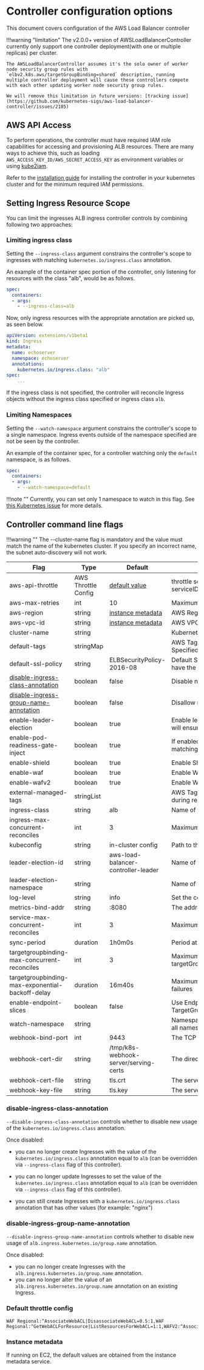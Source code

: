 # Controller configuration options
This document covers configuration of the AWS Load Balancer controller

!!!warning "limitation"
    The v2.0.0+ version of AWSLoadBalancerController currently only support one controller deployment(with one or multiple replicas) per cluster.
    
    The AWSLoadBalancerController assumes it's the solo owner of worker node security group rules with `elbv2.k8s.aws/targetGroupBinding=shared` description, running multiple controller deployment will cause these controllers compete with each other updating worker node security group rules.
    
    We will remove this limitation in future versions: [tracking issue](https://github.com/kubernetes-sigs/aws-load-balancer-controller/issues/2185)

## AWS API Access
To perform operations, the controller must have required IAM role capabilities for accessing and
provisioning ALB resources. There are many ways to achieve this, such as loading `AWS_ACCESS_KEY_ID/AWS_SECRET_ACCESS_KEY` as environment variables or using [kube2iam](https://github.com/jtblin/kube2iam).

Refer to the [installation guide](installation.md) for installing the controller in your kubernetes cluster and for the minimum required IAM permissions.

## Setting Ingress Resource Scope
You can limit the ingresses ALB ingress controller controls by combining following two approaches:

### Limiting ingress class
Setting the `--ingress-class` argument constrains the controller's scope to ingresses with matching `kubernetes.io/ingress.class` annotation.

An example of the container spec portion of the controller, only listening for resources with the class "alb", would be as follows.

```yaml
spec:
  containers:
  - args:
    - --ingress-class=alb
```

Now, only ingress resources with the appropriate annotation are picked up, as seen below.

```yaml
apiVersion: extensions/v1beta1
kind: Ingress
metadata:
  name: echoserver
  namespace: echoserver
  annotations:
    kubernetes.io/ingress.class: "alb"
spec:
    ...
```

If the ingress class is not specified, the controller will reconcile Ingress objects without the ingress class specified or ingress class `alb`.

### Limiting Namespaces
Setting the `--watch-namespace` argument constrains the controller's scope to a single namespace. Ingress events outside of the namespace specified are not be seen by the controller.

An example of the container spec, for a controller watching only the `default` namespace, is as follows.

```yaml
spec:
  containers:
  - args:
    - --watch-namespace=default
```

!!!note ""
Currently, you can set only 1 namespace to watch in this flag. See [this Kubernetes issue](https://github.com/kubernetes/contrib/issues/847) for more details.

## Controller command line flags

!!!warning ""
    The --cluster-name flag is mandatory and the value must match the name of the kubernetes cluster. If you specify an incorrect name, the subnet auto-discovery will not work.

|Flag                                   | Type                            | Default         | Description |
|---------------------------------------|---------------------------------|-----------------|-------------|
|aws-api-throttle                       | AWS Throttle Config             | [default value](#default-throttle-config ) | throttle settings for AWS APIs, format: serviceID1:operationRegex1=rate:burst,serviceID2:operationRegex2=rate:burst |
|aws-max-retries                        | int                             | 10              | Maximum retries for AWS APIs |
|aws-region                             | string                          | [instance metadata](#instance-metadata)    | AWS Region for the kubernetes cluster |
|aws-vpc-id                             | string                          | [instance metadata](#instance-metadata)    | AWS VPC ID for the Kubernetes cluster |
|cluster-name                           | string                          |                 | Kubernetes cluster name|
|default-tags                           | stringMap                       |                 | AWS Tags that will be applied to all AWS resources managed by this controller. Specified Tags takes highest priority |
|default-ssl-policy                     | string                          | ELBSecurityPolicy-2016-08 | Default SSL Policy that will be applied to all Ingresses or Services that do not have the SSL Policy annotation |
|[disable-ingress-class-annotation](#disable-ingress-class-annotation)       | boolean                         | false           | Disable new usage of the `kubernetes.io/ingress.class` annotation |
|[disable-ingress-group-name-annotation](#disable-ingress-group-name-annotation)  | boolean                         | false           | Disallow new use of the `alb.ingress.kubernetes.io/group.name` annotation |
|enable-leader-election                 | boolean                         | true            | Enable leader election for the load balancer controller manager. Enabling this will ensure there is only one active controller manager |
|enable-pod-readiness-gate-inject       | boolean                         | true            | If enabled, targetHealth readiness gate will get injected to the pod spec for the matching endpoint pods |
|enable-shield                          | boolean                         | true            | Enable Shield addon for ALB |
|enable-waf                             | boolean                         | true            | Enable WAF addon for ALB |
|enable-wafv2                           | boolean                         | true            | Enable WAF V2 addon for ALB |
|external-managed-tags                  | stringList                      |                 | AWS Tag keys that will be managed externally. Specified Tags are ignored during reconciliation |
|ingress-class                          | string                          | alb             | Name of the ingress class this controller satisfies |
|ingress-max-concurrent-reconciles      | int                             | 3               | Maximum number of concurrently running reconcile loops for ingress |
|kubeconfig                             | string                          | in-cluster config | Path to the kubeconfig file containing authorization and API server information |
|leader-election-id                     | string                          | aws-load-balancer-controller-leader | Name of the leader election ID to use for this controller |
|leader-election-namespace              | string                          |                 | Name of the leader election ID to use for this controller |
|log-level                              | string                          | info            | Set the controller log level - info, debug |
|metrics-bind-addr                      | string                          | :8080           | The address the metric endpoint binds to |
|service-max-concurrent-reconciles      | int                             | 3               | Maximum number of concurrently running reconcile loops for service |
|sync-period                            | duration                        | 1h0m0s          | Period at which the controller forces the repopulation of its local object stores|
|targetgroupbinding-max-concurrent-reconciles | int                       | 3               | Maximum number of concurrently running reconcile loops for targetGroupBinding |
|targetgroupbinding-max-exponential-backoff-delay | duration              | 16m40s          | Maximum duration of exponential backoff for targetGroupBinding reconcile failures |
|enable-endpoint-slices                 | boolean                         | false           | Use EndpointSlices instead of Endpoints for pod endpoint and TargetGroupBinding resolution for load balancers with IP targets. |
|watch-namespace                        | string                          |                 | Namespace the controller watches for updates to Kubernetes objects, If empty, all namespaces are watched. |
|webhook-bind-port                      | int                             | 9443            | The TCP port the Webhook server binds to |
|webhook-cert-dir                       | string                          | /tmp/k8s-webhook-server/serving-certs | The directory that contains the server key and certificate |
|webhook-cert-file                      | string                          | tls.crt | The server certificate name |
|webhook-key-file                       | string                          | tls.key | The server key name |

### disable-ingress-class-annotation
`--disable-ingress-class-annotation` controls whether to disable new usage of the `kubernetes.io/ingress.class` annotation.

Once disabled:

* you can no longer create Ingresses with the value of the `kubernetes.io/ingress.class` annotation equal to `alb` (can be overridden via `--ingress-class` flag of this controller).

* you can no longer update Ingresses to set the value of the `kubernetes.io/ingress.class` annotation equal to `alb` (can be overridden via `--ingress-class` flag of this controller).

* you can still create Ingresses with a `kubernetes.io/ingress.class` annotation that has other values (for example: "nginx")

### disable-ingress-group-name-annotation
`--disable-ingress-group-name-annotation` controls whether to disable new usage of `alb.ingress.kubernetes.io/group.name` annotation.

Once disabled:

* you can no longer create Ingresses with the `alb.ingress.kubernetes.io/group.name` annotation.
* you can no longer alter the value of an `alb.ingress.kubernetes.io/group.name` annotation on an existing Ingress.


### Default throttle config
```
WAF Regional:^AssociateWebACL|DisassociateWebACL=0.5:1,WAF Regional:^GetWebACLForResource|ListResourcesForWebACL=1:1,WAFV2:^AssociateWebACL|DisassociateWebACL=0.5:1,WAFV2:^GetWebACLForResource|ListResourcesForWebACL=1:1
```

### Instance metadata
If running on EC2, the default values are obtained from the instance metadata service.
